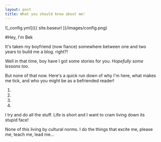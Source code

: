 ```yaml
---
layout: post
title: What you should know about me!
---
```


![_config.yml]({{ site.baseurl }}/images/config.png)

#Hey, I'm Bek

It's taken my boyfriend (now fiance) somewhere between one and two years to build me a blog. right?!

Well in that time, boy have I got some stories for you. _Hopefully some lessons too_.

But none of that now. Here's a quick run down of why I'm here, what makes me tick, and who you might be as a befriended reader!

1. 
2. 
3. 
4. 

I try and do all the stuff. Life is short and I want to cram living down its stupid face!

None of this living by cultural norms. I do the things that excite me, please me, teach me, lead me...





